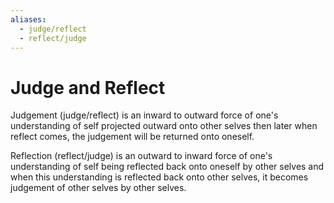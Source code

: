 ```yaml
---
aliases:
  - judge/reflect
  - reflect/judge
---
```

# Judge and Reflect
Judgement (judge/reflect) is an inward to outward force of one's understanding of self projected outward onto other selves then later when reflect comes, the judgement will be returned onto oneself.

Reflection (reflect/judge) is an outward to inward force of one's understanding of self being reflected back onto oneself by other selves and when this understanding is reflected back onto other selves, it becomes judgement of other selves by other selves.
